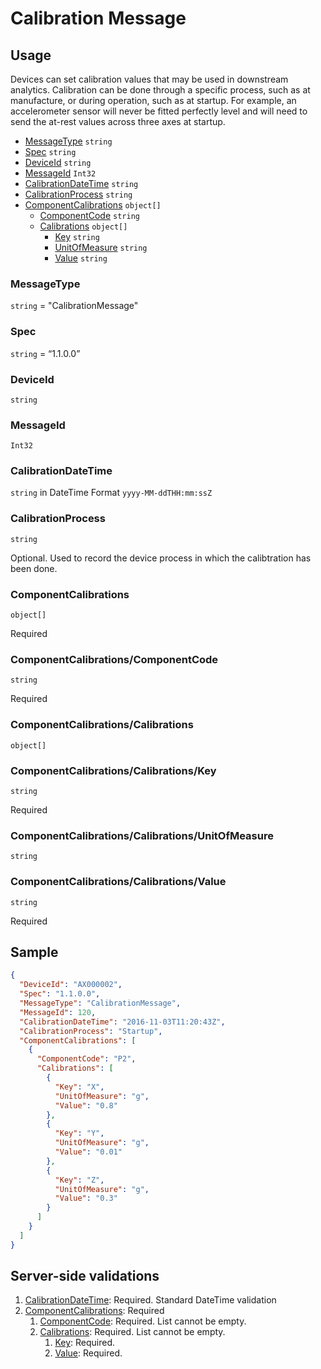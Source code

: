 # Calibration Message
## Usage
Devices can set calibration values that may be used in downstream analytics. Calibration can be done through a specific process, such as at manufacture, or during operation, such as at startup. For example, an accelerometer sensor will never be fitted perfectly level and will need to send the at-rest values across three axes at startup.

* [MessageType](#messagetype) ```string```
* [Spec](#spec) ```string```
* [DeviceId](#deviceid) ```string```
* [MessageId](#messageid) ```Int32```
* [CalibrationDateTime](#calibrationdatetime) ```string```
* [CalibrationProcess](#calibrationprocess) ```string```
* [ComponentCalibrations](#componentcalibrations) ```object[]```
    * [ComponentCode](#componentcalibrationscomponentcode) ```string``` 
    * [Calibrations](#componentcalibrationscalibrations) ```object[]```
        * [Key](#componentcalibrationscalibrationskey) ```string``` 
        * [UnitOfMeasure](#componentcalibrationscalibrationsunitofmeasure) ```string``` 
        * [Value](#componentcalibrationscalibrationsvalue) ```string``` 

### MessageType
```string``` = "CalibrationMessage"
### Spec
```string``` = “1.1.0.0”
### DeviceId
```string``` 
### MessageId
```Int32```
### CalibrationDateTime
```string``` in DateTime Format ```yyyy-MM-ddTHH:mm:ssZ```
### CalibrationProcess
```string``` 

Optional. Used to record the device process in which the calibtration has been done.

### ComponentCalibrations
```object[]```

Required

### ComponentCalibrations/ComponentCode 
```string```

Required

### ComponentCalibrations/Calibrations
```object[]```

### ComponentCalibrations/Calibrations/Key
```string``` 

Required

### ComponentCalibrations/Calibrations/UnitOfMeasure
```string``` 

### ComponentCalibrations/Calibrations/Value
```string``` 

Required

## Sample
```JSON
{
  "DeviceId": "AX000002",
  "Spec": "1.1.0.0",
  "MessageType": "CalibrationMessage",
  "MessageId": 120,
  "CalibrationDateTime": "2016-11-03T11:20:43Z",
  "CalibrationProcess": "Startup",
  "ComponentCalibrations": [
    {
      "ComponentCode": "P2",
      "Calibrations": [
        {
          "Key": "X",
          "UnitOfMeasure": "g",
          "Value": "0.8"
        },
        {
          "Key": "Y",
          "UnitOfMeasure": "g",
          "Value": "0.01"
        },
        {
          "Key": "Z",
          "UnitOfMeasure": "g",
          "Value": "0.3"
        }
      ]
    }
  ]
}
```
## Server-side validations
1.	[CalibrationDateTime](#calibrationdatetime): Required. Standard DateTime validation
2.	[ComponentCalibrations](#componentcalibrations): Required
    1.	[ComponentCode](#componentcalibrationscomponentcode): Required. List cannot be empty.
    2.	[Calibrations](#componentcalibrationscalibrations): Required. List cannot be empty.
        1.	[Key](#componentcalibrationscalibrationskey): Required.
        2.	[Value](#componentcalibrationscalibrationsvalue): Required.